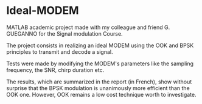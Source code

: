 # Ideal-MODEM

MATLAB academic project made with my colleague and friend G. GUEGANNO for the Signal modulation Course.


The project consists in realizing an ideal MODEM using the OOK and BPSK principles to transmit and decode a signal.


Tests were made by modifying the MODEM's parameters like the sampling frequency, the SNR, chirp duration etc.


The results, which are summarized in the report (in French), show without surprise that the BPSK modulation is unanimously more efficient than the OOK one. 
However, OOK remains a low cost technique worth to investigate. 
